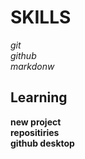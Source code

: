 # SKILLS
*git*
<br>
*github*
<br>
*markdonw*

## Learning
**new project**
<br>
**repositiries**
<br>
**github desktop**
<br>

